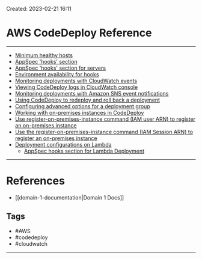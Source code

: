 Created: 2023-02-21 16:11
# AWS CodeDeploy Reference
---
- [Minimum healthy hosts](https://docs.aws.amazon.com/codedeploy/latest/APIReference/API_MinimumHealthyHosts.html)
- [AppSpec 'hooks' section](https://docs.aws.amazon.com/codedeploy/latest/userguide/reference-appspec-file-structure-hooks.html)
- [AppSpec 'hooks' section for servers](https://docs.aws.amazon.com/codedeploy/latest/userguide/reference-appspec-file-structure-hooks.html#appspec-hooks-server)
- [Environment availability for hooks](https://docs.amazonaws.cn/en_us/codedeploy/latest/userguide/reference-appspec-file-structure-hooks.html#reference-appspec-file-structure-environment-variable-availability)
- [Monitoring deployments with CloudWatch events](https://docs.aws.amazon.com/codedeploy/latest/userguide/monitoring-cloudwatch-events.html)
- [Viewing CodeDeploy logs in CloudWatch console](https://aws.amazon.com/blogs/devops/view-aws-codedeploy-logs-in-amazon-cloudwatch-console/)
- [Monitoring deployments with Amazon SNS event notifications](https://docs.aws.amazon.com/codedeploy/latest/userguide/monitoring-sns-event-notifications.html)
- [Using CodeDeploy to redeploy and roll back a deployment](https://docs.aws.amazon.com/codedeploy/latest/userguide/deployments-rollback-and-redeploy.html)
- [Configuring advanced options for a deployment group](https://docs.aws.amazon.com/codedeploy/latest/userguide/deployment-groups-configure-advanced-options.html)
- [Working with on-premises instances in CodeDeploy](https://docs.aws.amazon.com/codedeploy/latest/userguide/instances-on-premises.html)
- [Use register-on-premises-instance command (IAM user ARN) to register an on-premises instance](https://docs.aws.amazon.com/codedeploy/latest/userguide/register-on-premises-instance-iam-user-arn.html)
- [Use the register-on-premises-instance command (IAM Session ARN) to register an on-premises instance](https://docs.aws.amazon.com/codedeploy/latest/userguide/register-on-premises-instance-iam-session-arn.html)
- [Deployment configurations on Lambda](https://docs.aws.amazon.com/codedeploy/latest/userguide/deployment-configurations.html#deployment-configuration-lambda)
	- [AppSpec hooks section for Lambda Deployment](https://docs.aws.amazon.com/codedeploy/latest/userguide/reference-appspec-file-structure-hooks.html#appspec-hooks-lambda)

---
# References
- [[domain-1-documentation|Domain 1 Docs]]

## Tags
- #AWS  
- #codedeploy
- #cloudwatch
---